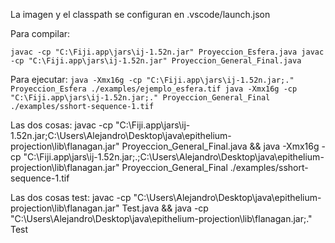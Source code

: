 La imagen y el classpath se configuran en .vscode/launch.json

Para compilar:

`
javac -cp "C:\Fiji.app\jars\ij-1.52n.jar" Proyeccion_Esfera.java
javac -cp "C:\Fiji.app\jars\ij-1.52n.jar" Proyeccion_General_Final.java
`

Para ejecutar:
`
java -Xmx16g -cp "C:\Fiji.app\jars\ij-1.52n.jar;." Proyeccion_Esfera ./examples/ejemplo_esfera.tif
java -Xmx16g -cp "C:\Fiji.app\jars\ij-1.52n.jar;." Proyeccion_General_Final ./examples/sshort-sequence-1.tif
`

Las dos cosas:
javac -cp "C:\Fiji.app\jars\ij-1.52n.jar;C:\Users\Alejandro\Desktop\java\epithelium-projection\lib\flanagan.jar" Proyeccion_General_Final.java && java -Xmx16g -cp "C:\Fiji.app\jars\ij-1.52n.jar;.;C:\Users\Alejandro\Desktop\java\epithelium-projection\lib\flanagan.jar" Proyeccion_General_Final ./examples/sshort-sequence-1.tif

Las dos cosas test:
javac -cp "C:\Users\Alejandro\Desktop\java\epithelium-projection\lib\flanagan.jar" Test.java && java -cp "C:\Users\Alejandro\Desktop\java\epithelium-projection\lib\flanagan.jar;." Test 

